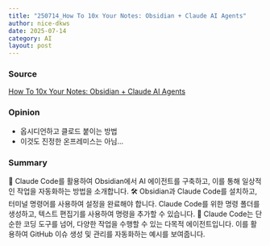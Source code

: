 ```yaml
---
title: "250714_How To 10x Your Notes: Obsidian + Claude AI Agents"
author: nice-dkws
date: 2025-07-14
category: AI
layout: post
---
```

### Source
[How To 10x Your Notes: Obsidian + Claude AI Agents](https://www.youtube.com/watch?v=d7Pb73dbcIM)

### Opinion
* 옵시디언하고 클로드 붙이는 방법
* 이것도 진정한 온프레미스는 아님...

### Summary
🚀 Claude Code를 활용하여 Obsidian에서 AI 에이전트를 구축하고, 이를 통해 일상적인 작업을 자동화하는 방법을 소개합니다.
 🛠️ Obsidian과 Claude Code를 설치하고, 터미널 명령어를 사용하여 설정을 완료해야 합니다. Claude Code를 위한 명령 폴더를 생성하고, 텍스트 편집기를 사용하여 명령을 추가할 수 있습니다.
 🤖 Claude Code는 단순한 코딩 도구를 넘어, 다양한 작업을 수행할 수 있는 다목적 에이전트입니다. 이를 활용하여 GitHub 이슈 생성 및 관리를 자동화하는 예시를 보여줍니다.